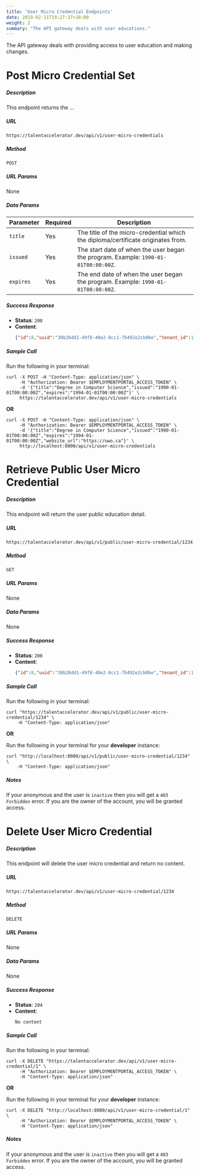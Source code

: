 ```yaml
---
title: 'User Micro Credential Endpoints'
date: 2019-02-11T19:27:37+10:00
weight: 2
summary: "The API gateway deals with user educations."
---
```


The API gateway deals with providing access to user education and making changes.

# **Post Micro Credential Set**
##### Description

This endpoint returns the ...

##### URL

`https://talentaccelerator.dev/api/v1/user-micro-credentials`

##### Method

`POST`

##### URL Params

None

##### Data Params

Parameter | Required | Description
--------- | ------- | -----------
`title` | Yes | The title of the micro-credential which the diploma/certificate originates from.
`issued` | Yes | The start date of when the user began the program. Example: `1990-01-01T00:00:00Z`.
`expires` | Yes | The end date of when the user began the program. Example: `1990-01-01T00:00:00Z`.

##### Success Response

  * **Status**: `200`
  * **Content**:
    ```json
    {"id":8,"uuid":"30b26dd1-49f8-40e2-8cc1-7b492e2cb0be","tenant_id":1,"user_id":2,"title":"Degree in Computer Science","issued":"1989-12-31T19:00:00-05:00","expires":"1993-12-31T19:00:00-05:00","website_url":"","state":1,"created_time":"2022-04-19T18:06:25.01283-04:00","modified_time":"2022-04-19T18:06:25.012831-04:00"}
    ```

##### Sample Call

Run the following in your terminal:

```shell
curl -X POST -H "Content-Type: application/json" \
     -H "Authorization: Bearer $EMPLOYMENTPORTAL_ACCESS_TOKEN" \
     -d '{"title":"Degree in Computer Science","issued":"1990-01-01T00:00:00Z","expires":"1994-01-01T00:00:00Z"}' \
     https://talentaccelerator.dev/api/v1/user-micro-credentials
```

**OR**

```shell
curl -X POST -H "Content-Type: application/json" \
     -H "Authorization: Bearer $EMPLOYMENTPORTAL_ACCESS_TOKEN" \
     -d '{"title":"Degree in Computer Science","issued":"1990-01-01T00:00:00Z","expires":"1994-01-01T00:00:00Z","website_url":"https://uwo.ca"}' \
     http://localhost:8000/api/v1/user-micro-credentials
```

# **Retrieve Public User Micro Credential**

##### Description

This endpoint will return the user public education detail.

##### URL

`https://talentaccelerator.dev/api/v1/public/user-micro-credential/1234`

##### Method

`GET`

##### URL Params

None

##### Data Params

None

##### Success Response

  * **Status**: `200`
  * **Content**:
    ```json
    {"id":8,"uuid":"30b26dd1-49f8-40e2-8cc1-7b492e2cb0be","tenant_id":1,"user_id":2,"title":"Degree in Computer Science","issued":"1989-12-31T19:00:00-05:00","expires":"1993-12-31T19:00:00-05:00","website_url":"","state":1,"created_time":"2022-04-19T18:06:25.01283-04:00","modified_time":"2022-04-19T18:06:25.012831-04:00"}
    ```

##### Sample Call

Run the following in your terminal:
```shell
curl "https://talentaccelerator.dev/api/v1/public/user-micro-credential/1234" \
    -H "Content-Type: application/json"
```

**OR**

Run the following in your terminal for your **developer** instance:
```shell
curl "http://localhost:8000/api/v1/public/user-micro-credential/1234" \
    -H "Content-Type: application/json"
```

##### Notes
If your anonymous and the user is `inactive` then you will get a `403 Forbidden` error. If you are the owner of the account, you will be granted access.

# **Delete User Micro Credential**

##### Description

This endpoint will delete the user micro credential and return no content.

##### URL

`https://talentaccelerator.dev/api/v1/user-micro-credential/1234`

##### Method

`DELETE`

##### URL Params

None

##### Data Params

None

##### Success Response

  * **Status**: `204`
  * **Content**:
    ```text
    No content
    ```

##### Sample Call

Run the following in your terminal:
```shell
curl -X DELETE "https://talentaccelerator.dev/api/v1/user-micro-credential/1" \
     -H "Authorization: Bearer $EMPLOYMENTPORTAL_ACCESS_TOKEN" \
     -H "Content-Type: application/json"
```

**OR**

Run the following in your terminal for your **developer** instance:
```shell
curl -X DELETE "http://localhost:8000/api/v1/user-micro-credential/1" \
     -H "Authorization: Bearer $EMPLOYMENTPORTAL_ACCESS_TOKEN" \
     -H "Content-Type: application/json"
```

##### Notes
If your anonymous and the user is `inactive` then you will get a `403 Forbidden` error. If you are the owner of the account, you will be granted access.
